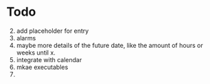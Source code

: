 # Todo

2. add placeholder for entry
3. alarms
4. maybe more details of the future date, like the amount of hours or weeks until x.
5. integrate with calendar
6. mkae executables
7. 